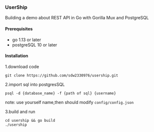 ### UserShip

Building a demo about REST API in Go with Gorilla Mux and PostgreSQL

#### Prerequisites
- go 1.13 or later
- postgreSQL 10 or later


#### Installation
1.download code
```shell script
git clone https://github.com/sdw2330976/usership.git
```
2.import sql into postgresSQL
```shell script
psql -d {database_name} -f {path of sql} {username}
```
note: use yourself name,then should modify `config/config.json`

3.build and run
```shell script
cd usership && go build
./usership
```


